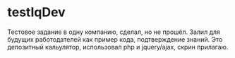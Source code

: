 # testIqDev
Тестовое задание в одну компанию, сделал, но не прошёл. Залил для будущих работодателей как пример кода, подтверждение знаний.
Это депозитный кальулятор, использовал php и jquery/ajax, скрин прилагаю.
